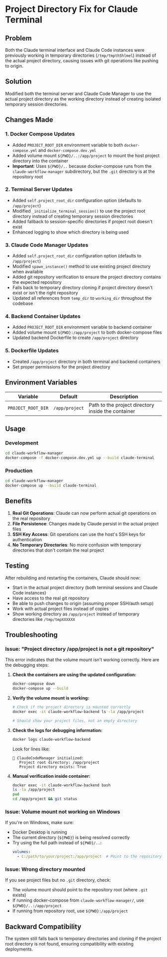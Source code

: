 # Project Directory Fix for Claude Terminal

## Problem
Both the Claude terminal interface and Claude Code instances were previously working in temporary directories (`/tmp/tmpth5hlmel`) instead of the actual project directory, causing issues with git operations like pushing to origin.

## Solution
Modified both the terminal server and Claude Code Manager to use the actual project directory as the working directory instead of creating isolated temporary session directories.

## Changes Made

### 1. Docker Compose Updates
- Added `PROJECT_ROOT_DIR` environment variable to both `docker-compose.yml` and `docker-compose.dev.yml`
- Added volume mount `${PWD}/..:/app/project` to mount the host project directory into the container
- **Important**: Uses `${PWD}/..` because docker-compose runs from the `claude-workflow-manager` subdirectory, but the `.git` directory is at the repository root

### 2. Terminal Server Updates
- Added `self.project_root_dir` configuration option (defaults to `/app/project`)
- Modified `_initialize_terminal_session()` to use the project root directory instead of creating temporary session directories
- Added fallback to session-specific directories if project root doesn't exist
- Enhanced logging to show which directory is being used

### 3. Claude Code Manager Updates
- Added `self.project_root_dir` configuration option (defaults to `/app/project`)
- Modified `spawn_instance()` method to use existing project directory when available
- Added git repository verification to ensure the project directory contains the expected repository
- Falls back to temporary directory cloning if project directory doesn't exist or isn't the right repository
- Updated all references from `temp_dir` to `working_dir` throughout the codebase

### 4. Backend Container Updates  
- Added `PROJECT_ROOT_DIR` environment variable to backend container
- Added volume mount `${PWD}:/app/project` to both docker-compose files
- Updated backend Dockerfile to create `/app/project` directory

### 5. Dockerfile Updates
- Created `/app/project` directory in both terminal and backend containers
- Set proper permissions for the project directory

## Environment Variables

| Variable | Default | Description |
|----------|---------|-------------|
| `PROJECT_ROOT_DIR` | `/app/project` | Path to the project directory inside the container |

## Usage

### Development
```bash
cd claude-workflow-manager
docker-compose -f docker-compose.dev.yml up --build claude-terminal
```

### Production
```bash
cd claude-workflow-manager
docker-compose up --build claude-terminal
```

## Benefits

1. **Real Git Operations**: Claude can now perform actual git operations on the real repository
2. **File Persistence**: Changes made by Claude persist in the actual project files
3. **SSH Key Access**: Git operations can use the host's SSH keys for authentication
4. **No Temporary Directories**: No more confusion with temporary directories that don't contain the real project

## Testing

After rebuilding and restarting the containers, Claude should now:
- Start in the actual project directory (both terminal sessions and Claude Code instances)
- Have access to the real git repository
- Be able to push changes to origin (assuming proper SSH/auth setup)
- Work with actual project files instead of copies
- Show working directory as `/app/project` instead of temporary directories like `/tmp/tmpXXXXXX`

## Troubleshooting

### Issue: "Project directory /app/project is not a git repository"

This error indicates that the volume mount isn't working correctly. Here are the debugging steps:

1. **Check the containers are using the updated configuration:**
   ```bash
   docker-compose down
   docker-compose up --build
   ```

2. **Verify the volume mount is working:**
   ```bash
   # Check if the project directory is mounted correctly
   docker exec -it claude-workflow-backend ls -la /app/project
   
   # Should show your project files, not an empty directory
   ```

3. **Check the logs for debugging information:**
   ```bash
   docker logs claude-workflow-backend
   ```
   Look for lines like:
   ```
   🔧 ClaudeCodeManager initialized:
      Project root directory: /app/project
      Project directory exists: True
   ```

4. **Manual verification inside container:**
   ```bash
   docker exec -it claude-workflow-backend bash
   ls -la /app/project
   pwd
   cd /app/project && git status
   ```

### Issue: Volume mount not working on Windows

If you're on Windows, make sure:
- Docker Desktop is running
- The current directory (`${PWD}`) is being resolved correctly
- Try using the full path instead of `${PWD}/..`:
  ```yaml
  volumes:
    - C:/path/to/your/project:/app/project  # Point to the repository root, not claude-workflow-manager
  ```

### Issue: Wrong directory mounted

If you see project files but no `.git` directory, check:
- The volume mount should point to the repository root (where `.git` exists)
- If running docker-compose from `claude-workflow-manager/`, use `${PWD}/..:/app/project`
- If running from repository root, use `${PWD}:/app/project`

## Backward Compatibility

The system still falls back to temporary directories and cloning if the project root directory is not found, ensuring compatibility with existing deployments.
